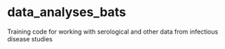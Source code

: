 # data_analyses_bats
Training code for working with serological and other data from infectious disease studies
